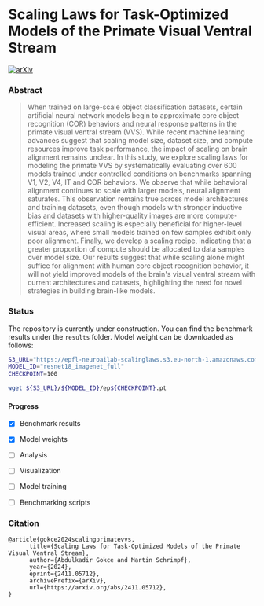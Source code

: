 # Scaling Laws for Task-Optimized Models of the Primate Visual Ventral Stream

[![arXiv](https://img.shields.io/badge/arXiv-2406.15109-b31b1b.svg)](https://arxiv.org/abs/2411.05712v1)

### Abstract
>  When trained on large-scale object classification datasets, certain artificial neural network models begin to approximate core object recognition (COR) behaviors and neural response patterns in the primate visual ventral stream (VVS). While recent machine learning advances suggest that scaling model size, dataset size, and compute resources improve task performance, the impact of scaling on brain alignment remains unclear. In this study, we explore scaling laws for modeling the primate VVS by systematically evaluating over 600 models trained under controlled conditions on benchmarks spanning V1, V2, V4, IT and COR behaviors. We observe that while behavioral alignment continues to scale with larger models, neural alignment saturates. This observation remains true across model architectures and training datasets, even though models with stronger inductive bias and datasets with higher-quality images are more compute-efficient. Increased scaling is especially beneficial for higher-level visual areas, where small models trained on few samples exhibit only poor alignment. Finally, we develop a scaling recipe, indicating that a greater proportion of compute should be allocated to data samples over model size. Our results suggest that while scaling alone might suffice for alignment with human core object recognition behavior, it will not yield improved models of the brain's visual ventral stream with current architectures and datasets, highlighting the need for novel strategies in building brain-like models.

### Status
The repository is currently under construction. You can find the benchmark results under the `results` folder. Model weight can be downloaded as follows:

```bash
S3_URL="https://epfl-neuroailab-scalinglaws.s3.eu-north-1.amazonaws.com/checkpoints"
MODEL_ID="resnet18_imagenet_full"
CHECKPOINT=100

wget ${S3_URL}/${MODEL_ID}/ep${CHECKPOINT}.pt
```


#### Progress
- [x] Benchmark results
- [x] Model weights
- [ ] Analysis
- [ ] Visualization
- [ ] Model training
- [ ] Benchmarking scripts


### Citation
```
@article{gokce2024scalingprimatevvs,
      title={Scaling Laws for Task-Optimized Models of the Primate Visual Ventral Stream}, 
      author={Abdulkadir Gokce and Martin Schrimpf},
      year={2024},
      eprint={2411.05712},
      archivePrefix={arXiv},
      url={https://arxiv.org/abs/2411.05712}, 
}
```